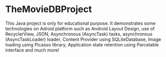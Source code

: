 # TheMovieDBProject
This Java project is only for educational purpose.
It demonstrates some technologies on Adroid platform such as Android Layout Design, use of RecyclerView, JSON, Asynchronous (AsyncTask) tasks, asynchronous (AsyncTaskLoader) loader, Content Provider using SQLiteDatabase, Image loading using Picasso library, Application state retention using Parcelable interface and much more!

